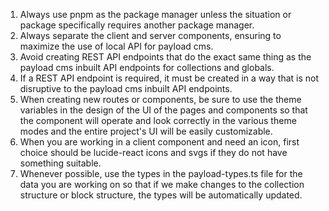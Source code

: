 1. Always use pnpm as the package manager unless the situation or package specifically requires another package manager.
2. Always separate the client and server components, ensuring to maximize the use of local API for payload cms.
3. Avoid creating REST API endpoints that do the exact same thing as the payload cms inbuilt API endpoints for collections and globals.
4. If a REST API endpoint is required, it must be created in a way that is not disruptive to the payload cms inbuilt API endpoints.
5. When creating new routes or components, be sure to use the theme variables in the design of the UI of the pages and components so that the component will operate and look correctly in the various theme modes and the entire project's UI will be easily customizable.
6. When you are working in a client component and need an icon, first choice should be lucide-react icons and svgs if they do not have something suitable.
7. Whenever possible, use the types in the payload-types.ts file for the data you are working on so that if we make changes to the collection structure or block structure, the types will be automatically updated.
